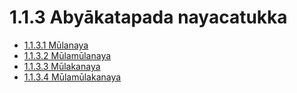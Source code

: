 

# 1.1.3 Abyākatapada nayacatukka

* [1.1.3.1 Mūlanaya](1.1.3/1.1.3.1.md)
* [1.1.3.2 Mūlamūlanaya](1.1.3/1.1.3.2.md)
* [1.1.3.3 Mūlakanaya](1.1.3/1.1.3.3.md)
* [1.1.3.4 Mūlamūlakanaya](1.1.3/1.1.3.4.md)



